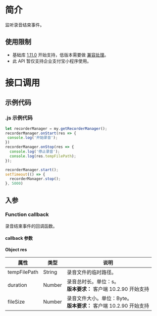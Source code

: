 # 简介

监听录音结束事件。

## 使用限制

- 基础库 [1.11.0](https://opendocs.alipay.com/mini/framework/lib) 开始支持，低版本需要做 [兼容处理](https://docs.alipay.com/mini/framework/compatibility)。
- 此 API 暂仅支持企业支付宝小程序使用。

# 接口调用

## 示例代码

### .js 示例代码

```javascript
let recorderManager = my.getRecorderManager();
recorderManager.onStart(res => {
 console.log('开始录音');
})
recorderManager.onStop(res => {
  console.log('停止录音');
  console.log(res.tempFilePath);
});

recorderManager.start();
setTimeout(() => {
  recorderManager.stop();
}, 5000)

```

## 入参

### Function callback

录音结束事件的回调函数。

#### callback 参数

**Object res**

| **属性**     | **类型** | **说明**            |
| ------------ | -------- | -------------------- |
| tempFilePath | String   | 录音文件的临时路径。 |
| duration | Number   | 录音总时长。单位：s。<br/> **版本要求：** 客户端 10.2.90 开始支持 <br/>|
| fileSize | Number   | 录音文件大小。单位：Byte。<br/> **版本要求：** 客户端 10.2.90 开始支持 <br/> |
